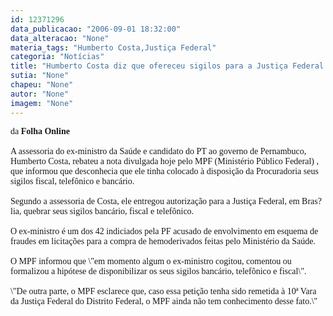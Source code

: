 ```yaml
---
id: 12371296
data_publicacao: "2006-09-01 18:32:00"
data_alteracao: "None"
materia_tags: "Humberto Costa,Justiça Federal"
categoria: "Notícias"
title: "Humberto Costa diz que ofereceu sigilos para a Justiça Federal "
sutia: "None"
chapeu: "None"
autor: "None"
imagem: "None"
---
```

<p><P><FONT face=Verdana>da <B>Folha Online</B><BR><BR>A assessoria do ex-ministro da Saúde e candidato do PT ao governo de Pernambuco, Humberto Costa, rebateu a nota divulgada hoje pelo MPF (Ministério Público Federal) , que informou que desconhecia que ele tinha colocado à disposição da Procuradoria seus sigilos fiscal, telefônico e bancário.<BR><BR>Segundo a assessoria de Costa, ele entregou autorização para a Justiça Federal, em Bras?lia, quebrar seus sigilos bancário, fiscal e telefônico.<BR><BR>O ex-ministro é um dos 42 indiciados pela PF acusado de envolvimento em esquema de fraudes em licitações para a compra de hemoderivados feitas pelo Ministério da Saúde.<BR><BR>O MPF informou que \"em momento algum o ex-ministro cogitou, comentou ou formalizou a hipótese de disponibilizar os seus sigilos bancário, telefônico e fiscal\". <BR><BR>\"De outra parte, o MPF esclarece que, caso essa petição tenha sido remetida à 10ª Vara da Justiça Federal do Distrito Federal, o MPF ainda não tem conhecimento desse fato.\"</FONT></P> </p>
